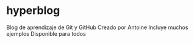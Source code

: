 # hyperblog
Blog de aprendizaje de Git y GitHub
Creado por Antoine
Incluye muchos ejemplos
Disponible para todos
 